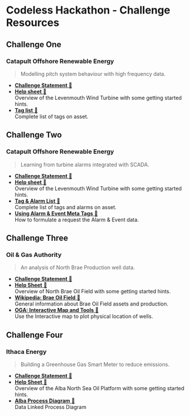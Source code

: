 # Codeless Hackathon - Challenge Resources

## Challenge One

### Catapult Offshore Renewable Energy

> Modelling pitch system behaviour with high frequency data.

* [**Challenge Statement** :link:](https://www.theogtc.com/media/3836/challenge-one-final.pdf "Challenge Statement - Catapult Offshore Renewable Energy")
* [**Help sheet** :link:]() <br />Overview of the Levenmouth Wind Turbine with some getting started hints.
* [**Tag list** :link:](http://appstore.intelligentplant.com/nuget/downloads/OgtcHack20/ORE-TagAndAlarmList.xlsx "Tag list - Catapult Offshore Renewable Energy")<br />Complete list of tags on asset.

## Challenge Two

### Catapult Offshore Renewable Energy

> Learning from turbine alarms integrated with SCADA.

* [**Challenge Statement** :link:](https://www.theogtc.com/media/3837/challenge-two-final.pdf "Challenge Statement - Catapult Offshore Renewable Energy")
* [**Help sheet** :link:]()<br />Overview of the Levenmouth Wind Turbine with some getting started hints.
* [**Tag & Alarm List** :link:](http://appstore.intelligentplant.com/nuget/downloads/OgtcHack20/ORE-TagAndAlarmList.xlsx "Tag & Alarm List - Catapult Offshore Renewable Energy")<br />Complete list of tags and alarms on asset.
* [**Using Alarm & Event Meta Tags** :link:](https://github.com/intelligentplant/IAS-Power-BI-connector#using-alarm--evnet-meta-tags-alarm_clock "Using Alarm & Event Meta Tags - Catapult Offshore Renewable Energy")<br />How to formulate a request the Alarm & Event data.

## Challenge Three

### Oil & Gas Authority

> An analysis of North Brae Production well data.

* [**Challenge Statement** :link:](https://www.theogtc.com/media/3859/challenge-3-final.pdf "Challenge Statement - Oil & Gas Authority")
* [**Help Sheet** :link:](https://www.theogtc.com/media/3859/challenge-3-final.pdf "Help Sheet - Oil & Gas Authority")<br />Overview of North Brae Oil Field with some getting started hints.
* [**Wikipedia: Brae Oil Field** :link:](https://en.wikipedia.org/wiki/Brae_oilfield "Wikipedia: Brae Oil Field - Oil & Gas Authority")<br /> General information about Brae Oil Field assets and production.
* [**OGA: Interactive Map and Tools** :link:](https://www.ogauthority.co.uk/data-centre/interactive-maps-and-tools "Interactive Map and Tools- Oil & Gas Authority")<br />Use the Interactive map to plot physical location of wells.

## Challenge Four

### Ithaca Energy

> Building a Greenhouse Gas Smart Meter to reduce emissions.

* [**Challenge Statement** :link:](https://www.theogtc.com/media/3839/challenge-four-final.pdf "Challenge Statement - Ithaca Energy")
* [**Help Sheet** :link:](https://appstore.intelligentplant.com/nuget/downloads/OgtcHack20/Challenge4HelpSheet.pdf "Help Sheet - Ithaca Energy") <br />Overview of the Alba North Sea Oil Platform with some getting started hints.
* [**Alba Process Diagram** :link:](https://appstore.intelligentplant.com/gestalt#OGTC%202020%5CE.%20Alba-Overview.PnID "Alba Process Diagram - Ithaca Energy")<br />Data Linked Process Diagram
  
